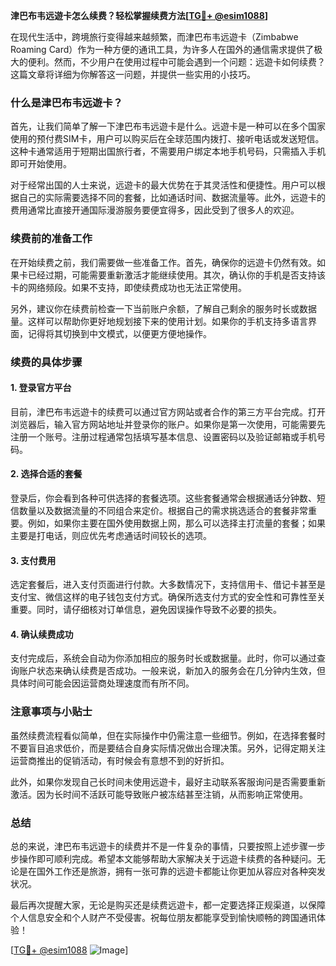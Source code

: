 **津巴布韦远遊卡怎么续费？轻松掌握续费方法[[TG💪+ @esim1088](https://t.me/s/esim1088)]**

在现代生活中，跨境旅行变得越来越频繁，而津巴布韦远遊卡（Zimbabwe Roaming Card）作为一种方便的通讯工具，为许多人在国外的通信需求提供了极大的便利。然而，不少用户在使用过程中可能会遇到一个问题：远遊卡如何续费？这篇文章将详细为你解答这一问题，并提供一些实用的小技巧。

### 什么是津巴布韦远遊卡？

首先，让我们简单了解一下津巴布韦远遊卡是什么。远遊卡是一种可以在多个国家使用的预付费SIM卡，用户可以购买后在全球范围内拨打、接听电话或发送短信。这种卡通常适用于短期出国旅行者，不需要用户绑定本地手机号码，只需插入手机即可开始使用。

对于经常出国的人士来说，远遊卡的最大优势在于其灵活性和便捷性。用户可以根据自己的实际需要选择不同的套餐，比如通话时间、数据流量等。此外，远遊卡的费用通常比直接开通国际漫游服务要便宜得多，因此受到了很多人的欢迎。

### 续费前的准备工作

在开始续费之前，我们需要做一些准备工作。首先，确保你的远遊卡仍然有效。如果卡已经过期，可能需要重新激活才能继续使用。其次，确认你的手机是否支持该卡的网络频段。如果不支持，即使续费成功也无法正常使用。

另外，建议你在续费前检查一下当前账户余额，了解自己剩余的服务时长或数据量。这样可以帮助你更好地规划接下来的使用计划。如果你的手机支持多语言界面，记得将其切换到中文模式，以便更方便地操作。

### 续费的具体步骤

#### 1. 登录官方平台

目前，津巴布韦远遊卡的续费可以通过官方网站或者合作的第三方平台完成。打开浏览器后，输入官方网站地址并登录你的账户。如果你是第一次使用，可能需要先注册一个账号。注册过程通常包括填写基本信息、设置密码以及验证邮箱或手机号码。

#### 2. 选择合适的套餐

登录后，你会看到各种可供选择的套餐选项。这些套餐通常会根据通话分钟数、短信数量以及数据流量的不同组合来定价。根据自己的需求挑选适合的套餐非常重要。例如，如果你主要在国外使用数据上网，那么可以选择主打流量的套餐；如果主要是打电话，则应优先考虑通话时间较长的选项。

#### 3. 支付费用

选定套餐后，进入支付页面进行付款。大多数情况下，支持信用卡、借记卡甚至是支付宝、微信这样的电子钱包支付方式。确保所选支付方式的安全性和可靠性至关重要。同时，请仔细核对订单信息，避免因误操作导致不必要的损失。

#### 4. 确认续费成功

支付完成后，系统会自动为你添加相应的服务时长或数据量。此时，你可以通过查询账户状态来确认续费是否成功。一般来说，新加入的服务会在几分钟内生效，但具体时间可能会因运营商处理速度而有所不同。

### 注意事项与小贴士

虽然续费流程看似简单，但在实际操作中仍需注意一些细节。例如，在选择套餐时不要盲目追求低价，而是要结合自身实际情况做出合理决策。另外，记得定期关注运营商推出的促销活动，有时候会有意想不到的好折扣。

此外，如果你发现自己长时间未使用远遊卡，最好主动联系客服询问是否需要重新激活。因为长时间不活跃可能导致账户被冻结甚至注销，从而影响正常使用。

### 总结

总的来说，津巴布韦远遊卡的续费并不是一件复杂的事情，只要按照上述步骤一步步操作即可顺利完成。希望本文能够帮助大家解决关于远遊卡续费的各种疑问。无论是在国外工作还是旅游，拥有一张可靠的远遊卡都能让你更加从容应对各种突发状况。

最后再次提醒大家，无论是购买还是续费远遊卡，都一定要选择正规渠道，以保障个人信息安全和个人财产不受侵害。祝每位朋友都能享受到愉快顺畅的跨国通讯体验！

[[TG💪+ @esim1088](https://t.me/s/esim1088) ![Image](https://i.postimg.cc/4NQfJmqS/Snipaste-2025-05-13-00-14-12.png)]